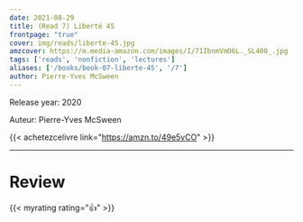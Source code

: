 ```yaml
---
date: 2021-08-29
title: (Read 7) Liberté 45
frontpage: "true"
cover: img/reads/liberte-45.jpg
amzcover: https://m.media-amazon.com/images/I/71IbnmVmO6L._SL400_.jpg
tags: ['reads', 'nonfiction', 'lectures']
aliases: ['/books/book-07-liberte-45', '/7']
author: Pierre-Yves McSween
---
```


Release year: 2020

Auteur: Pierre-Yves McSween

{{< achetezcelivre link="https://amzn.to/49e5vCO" >}}

---

# Review

{{< myrating rating="👍" >}}

